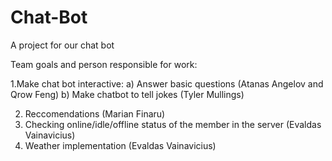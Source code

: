 # Chat-Bot
A project for our chat bot

Team goals and person responsible for work:

1.Make chat bot interactive:
  a) Answer basic questions (Atanas Angelov and Qrow Feng)
  b) Make chatbot to tell jokes (Tyler Mullings)
  
2. Reccomendations (Marian Finaru)
3. Checking online/idle/offline status of the member in the server (Evaldas Vainavicius)
4. Weather implementation (Evaldas Vainavicius)

